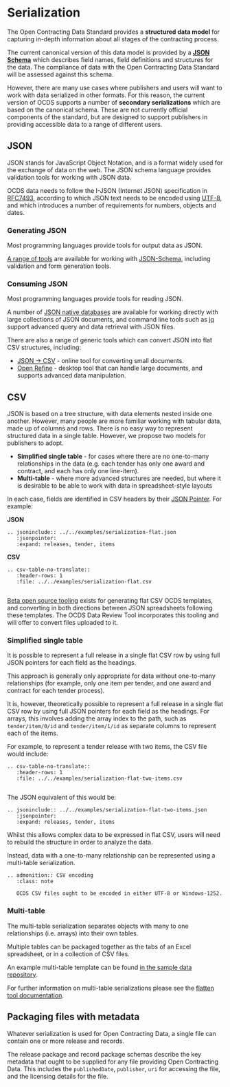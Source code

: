 # Serialization

The Open Contracting Data Standard provides a **structured data model** for capturing in-depth information about all stages of the contracting process.

The current canonical version of this data model is provided by a **[JSON Schema](../../schema/release)** which describes field names, field definitions and structures for the data. The compliance of data with the Open Contracting Data Standard will be assessed against this schema.

However, there are many use cases where publishers and users will want to work with data serialized in other formats. For this reason, the current version of OCDS supports a number of **secondary serializations** which are based on the canonical schema. These are not currently official components of the standard, but are designed to support publishers in providing accessible data to a range of different users.

## JSON 

JSON stands for JavaScript Object Notation, and is a format widely used for the exchange of data on the web. The JSON schema language provides validation tools for working with JSON data.

OCDS data needs to follow the I-JSON (Internet JSON) specification in [RFC7493](https://tools.ietf.org/html/rfc7493), according to which JSON text needs to be encoded using [UTF-8](https://en.wikipedia.org/wiki/UTF-8), and which introduces a number of requirements for numbers, objects and dates.

### Generating JSON

Most programming languages provide tools for output data as JSON. 

[A range of tools](http://json-schema.org/implementations.html) are available for working with [JSON-Schema](http://json-schema.org/), including validation and form generation tools. 

### Consuming JSON

Most programming languages provide tools for reading JSON.

A number of [JSON native databases](http://en.wikipedia.org/wiki/NoSQL) are available for working directly with large collections of JSON documents, and command line tools such as [jq](http://stedolan.github.io/jq/) support advanced query and data retrieval with JSON files.

There are also a range of generic tools which can convert JSON into flat CSV structures, including:

* [JSON -> CSV](http://konklone.io/json/) - online tool for converting small documents.
* [Open Refine](http://openrefine.org/) - desktop tool that can handle large documents, and supports advanced data manipulation.

## CSV 

JSON is based on a tree structure, with data elements nested inside one another. However, many people are more familiar working with tabular data, made up of columns and rows. There is no easy way to represent structured data in a single table. However, we propose two models for publishers to adopt. 

* **Simplified single table** - for cases where there are no one-to-many relationships in the data (e.g. each tender has only one award and contract, and each has only one line-item).
* **Multi-table** - where more advanced structures are needed, but where it is desirable to be able to work with data in spreadsheet-style layouts

In each case, fields are identified in CSV headers by their [JSON Pointer](http://tools.ietf.org/html/rfc6901). For example:

**JSON**

```{eval-rst}
.. jsoninclude:: ../../examples/serialization-flat.json
   :jsonpointer: 
   :expand: releases, tender, items

```

**CSV**

```{eval-rst}
.. csv-table-no-translate::
   :header-rows: 1
   :file: ../../examples/serialization-flat.csv
   
```

[Beta open source tooling](http://flatten-tool.readthedocs.io/en/latest/usage-ocds/) exists for generating flat CSV OCDS templates, and converting in both directions between JSON spreadsheets following these templates. The OCDS Data Review Tool incorporates this tooling and will offer to convert files uploaded to it.

### Simplified single table 

It is possible to represent a full release in a single flat CSV row by using full JSON pointers for each field as the headings. 

This approach is generally only appropriate for data without one-to-many relationships (for example, only one item per tender, and one award and contract for each tender process).

It is, however, theoretically possible to represent a full release in a single flat CSV row by using full JSON pointers for each field as the headings. For arrays, this involves adding the array index to the path, such as `tender/item/0/id` and `tender/item/1/id` as separate columns to represent each of the items. 

For example, to represent a tender release with two items, the CSV file would include:

```{eval-rst}
.. csv-table-no-translate::
   :header-rows: 1
   :file: ../../examples/serialization-flat-two-items.csv
   
```

The JSON equivalent of this would be:

```{eval-rst}
.. jsoninclude:: ../../examples/serialization-flat-two-items.json
   :jsonpointer: 
   :expand: releases, tender, items

```

Whilst this allows complex data to be expressed in flat CSV, users will need to rebuild the structure in order to analyze the data.

Instead, data with a one-to-many relationship can be represented using a multi-table serialization. 

```{eval-rst}
.. admonition:: CSV encoding
   :class: note

   OCDS CSV files ought to be encoded in either UTF-8 or Windows-1252.

```

### Multi-table

The multi-table serialization separates  objects with many to one relationships (i.e. arrays) into their own tables. 

Multiple tables can be packaged together as the tabs of an Excel spreadsheet, or in a collection of CSV files.  

An example multi-table template can be found [in the sample data repository](https://github.com/open-contracting/sample-data/tree/master/flat-template).

For further information on multi-table serializations please see the [flatten tool documentation](http://flatten-tool.readthedocs.io/en/latest/).

## Packaging files with metadata

Whatever serialization is used for Open Contracting Data, a single file can contain one or more release and records.

The release package and record package schemas describe the key metadata that ought to be supplied for any file providing Open Contracting Data. This includes the `publishedDate`, `publisher`, `uri` for accessing the file, and the licensing details for the file.
